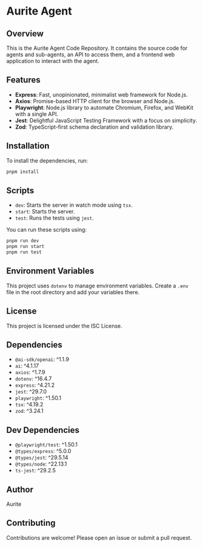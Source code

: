 # Aurite Agent

## Overview

This is the Aurite Agent Code Repository. It contains the source code for agents and sub-agents, an API to access them, and a frontend web
application to interact with the agent.

## Features

- **Express**: Fast, unopinionated, minimalist web framework for Node.js.
- **Axios**: Promise-based HTTP client for the browser and Node.js.
- **Playwright**: Node.js library to automate Chromium, Firefox, and WebKit with a single API.
- **Jest**: Delightful JavaScript Testing Framework with a focus on simplicity.
- **Zod**: TypeScript-first schema declaration and validation library.

## Installation

To install the dependencies, run:

```bash
pnpm install
```

## Scripts

- `dev`: Starts the server in watch mode using `tsx`.
- `start`: Starts the server.
- `test`: Runs the tests using `jest`.

You can run these scripts using:

```bash
pnpm run dev
pnpm run start
pnpm run test
```

## Environment Variables

This project uses `dotenv` to manage environment variables. Create a `.env` file in the root directory and add your variables there.

## License

This project is licensed under the ISC License.

## Dependencies

- `@ai-sdk/openai`: ^1.1.9
- `ai`: ^4.1.17
- `axios`: ^1.7.9
- `dotenv`: ^16.4.7
- `express`: ^4.21.2
- `jest`: ^29.7.0
- `playwright`: ^1.50.1
- `tsx`: ^4.19.2
- `zod`: ^3.24.1

## Dev Dependencies

- `@playwright/test`: ^1.50.1
- `@types/express`: ^5.0.0
- `@types/jest`: ^29.5.14
- `@types/node`: ^22.13.1
- `ts-jest`: ^29.2.5

## Author

Aurite

## Contributing

Contributions are welcome! Please open an issue or submit a pull request.
